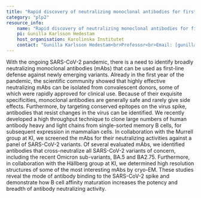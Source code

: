 ```yaml
---
title: "Rapid discovery of neutralizing monoclonal antibodies for first line defense"
category: "plp2"
resource_info:
    name: "Rapid discovery of neutralizing monoclonal antibodies for first line defense"
    pi: Gunilla Karlsson Hedestam
    host_organisation: Karolinska Institutet
    contact: "Gunilla Karlsson Hedestam<br>Professor<br>Email: [gunilla.karlsson.hedestam@ki.se](mailto:gunilla.karlsson.hedestam@ki.se)"
---
```


With the ongoing SARS-CoV-2 pandemic, there is a need to identify broadly neutralizing monoclonal antibodies (mAbs) that can be used as first-line defense against newly emerging variants. Already in the first year of the pandemic, the scientific community showed that highly effective neutralizing mAbs can be isolated from convalescent donors, some of which were rapidly approved for clinical use. Because of their exquisite specificities, monoclonal antibodies are generally safe and rarely give side effects. Furthermore, by targeting conserved epitopes on the virus spike, antibodies that resist changes in the virus can be identified. We recently developed a high throughput technique to clone large numbers of human antibody heavy and light chains from single-sorted memory B cells, for subsequent expression in mammalian cells. In collaboration with the Murrell group at KI, we screened the mAbs for their neutralizing activities against a panel of SARS-CoV-2 variants. Of several evaluated mAbs, we identified antibodies that cross-neutralize all SARS-CoV-2 variants of concern, including the recent Omicron sub-variants, BA.5 and BA2.75. Furthermore, in collaboration with the Hällberg group at KI, we determined high resolution structures of some of the most interesting mAbs by cryo-EM. These studies reveal the mode of antibody binding to the SARS-CoV-2 spike and demonstrate how B cell affinity maturation increases the potency and breadth of antibody neutralizing activity.
